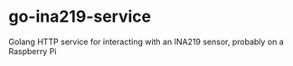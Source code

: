 # go-ina219-service
Golang HTTP service for interacting with an INA219 sensor, probably on a Raspberry Pi 
